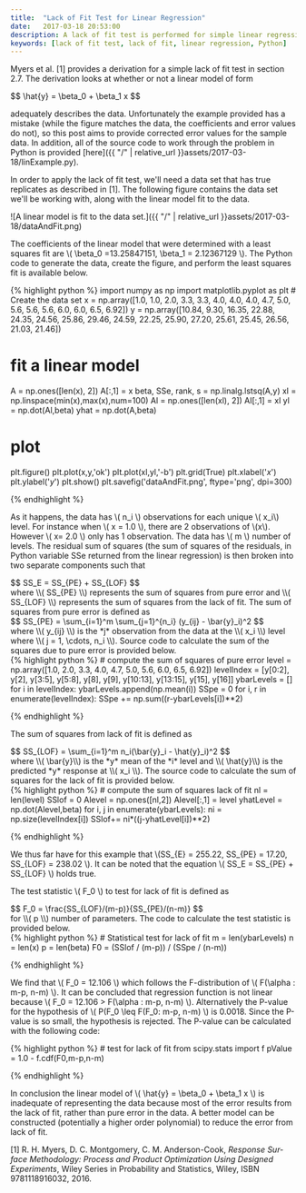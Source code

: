 ```yaml
---
title:  "Lack of Fit Test for Linear Regression"
date:   2017-03-18 20:53:00
description: A lack of fit test is performed for simple linear regression model to see if the use of a linear model is appropriate for the given data set
keywords: [lack of fit test, lack of fit, linear regression, Python]
---
```

Myers et al. [1] provides a derivation for a simple lack of fit test in section 2.7. The derivation  looks at whether or not a linear model of form

<div>
$$
\hat{y} = \beta_0 + \beta_1 x
$$
</div>

adequately describes the data. Unfortunately the example provided has a mistake (while the figure matches the data, the coefficients and error values do not), so this post aims to provide corrected error values for the sample data. In addition, all of the source code to work through the problem in Python is provided [here]({{ "/" | relative_url  }}assets/2017-03-18/linExample.py).

In order to apply the lack of fit test, we'll need a data set that has true replicates as described in [1]. The following figure contains the data set we'll be working with, along with the linear model fit to the data.

![A linear model is fit to the data set.]({{ "/" | relative_url  }}assets/2017-03-18/dataAndFit.png)

The coefficients of the linear model that were determined with a least squares fit are <span>\\( \beta_0 =13.25847151,  \beta_1 = 2.12367129  \\)</span>. The Python code to generate the data, create the figure, and perform the least squares fit is available below.

<div>
{% highlight python %}
import numpy as np
import matplotlib.pyplot as plt
#   Create the data set
x = np.array([1.0, 1.0, 2.0, 3.3, 3.3, 4.0, 4.0, 4.0, 4.7, 5.0, 5.6,
    5.6, 5.6, 6.0, 6.0, 6.5, 6.92])
y = np.array([10.84, 9.30, 16.35, 22.88, 24.35, 24.56, 25.86, 29.46,
    24.59, 22.25, 25.90, 27.20, 25.61, 25.45, 26.56, 21.03, 21.46])

#   fit a linear model
A = np.ones([len(x), 2])
A[:,1] = x
beta, SSe, rank, s = np.linalg.lstsq(A,y)
xl = np.linspace(min(x),max(x),num=100)
Al = np.ones([len(xl), 2])
Al[:,1] = xl
yl = np.dot(Al,beta)
yhat = np.dot(A,beta)
#   plot
plt.figure()
plt.plot(x,y,'ok')
plt.plot(xl,yl,'-b')
plt.grid(True)
plt.xlabel('$x$')
plt.ylabel('$y$')
plt.show()
plt.savefig('dataAndFit.png', ftype='png', dpi=300)

{% endhighlight %}
</div>

As it happens, the data has <span>\\( n_i \\) </span> observations for each unique <span>\\( x_i\\)</span> level. For instance when <span>\\( x = 1.0 \\)</span>, there are 2 observations of <span>\\(x\\)</span>. However <span>\\( x= 2.0 \\)</span> only has 1 observation. The data has <span>\\( m \\)</span> number of levels. The residual sum of squares (the sum of squares of the residuals, in Python variable SSe returned from the linear regression) is then broken into two separate components such that

<div>
$$
SS_E = SS_{PE} + SS_{LOF}
$$
</div>
where <span>\\( SS_{PE} \\)</span> represents the sum of squares from pure error and <span>\\( SS_{LOF} \\)</span> represents the sum of squares from the lack of fit. The sum of squares from pure error is defined as
<div>
$$
SS_{PE} = \sum_{i=1}^m \sum_{j=1}^{n_i} (y_{ij} - \bar{y}_i)^2
$$
</div>
where <span>\\( y_{ij} \\)</span> is the *j* observation from the data at the <span>\\( x_i \\) level where <span>\\( j = 1, \cdots, n_i \\)</span>. Source code to calculate the sum of the squares due to pure error is provided below.

<div>
{% highlight python %}
#   compute the sum of squares of pure error
level = np.array([1.0, 2.0, 3.3, 4.0, 4.7, 5.0, 5.6, 6.0, 6.5, 6.92])
levelIndex = [y[0:2], y[2], y[3:5], y[5:8], y[8], y[9],
    y[10:13], y[13:15], y[15], y[16]]
ybarLevels = []
for i in levelIndex:
    ybarLevels.append(np.mean(i))
SSpe = 0
for i, r in enumerate(levelIndex):
    SSpe += np.sum((r-ybarLevels[i])**2)

{% endhighlight %}
</div>

The sum of squares from lack of fit is defined as
<div>
$$
SS_{LOF} = \sum_{i=1}^m n_i(\bar{y}_i - \hat{y}_i)^2
$$
</div>
where <span>\\( \bar{y}\\)</span> is the *y* mean of the *i* level and <span>\\( \hat{y}\\)</span> is the predicted *y* response at <span>\\( x_i \\)</span>. The source code to calculate the sum of squares for the lack of fit is provided below.

<div>
{% highlight python %}
#   compute the sum of squares lack of fit
nl = len(level)
SSlof = 0
Alevel = np.ones([nl,2])
Alevel[:,1] = level
yhatLevel = np.dot(Alevel,beta)
for i, j in enumerate(ybarLevels):
    ni = np.size(levelIndex[i])
    SSlof+= ni*((j-yhatLevel[i])**2)

{% endhighlight %}
</div>

We thus far have for this example that <span>\\(SS_{E} = 255.22, SS_{PE} = 17.20, SS_{LOF} = 238.02 \\)</span>. It can be noted that the equation <span>\\( SS_E = SS_{PE} + SS_{LOF}
 \\)</span> holds true.

 The test statistic <span>\\( F_0 \\)</span> to test for lack of fit is defined as
 <div>
 $$
F_0 = \frac{SS_{LOF}/(m-p)}{SS_{PE}/(n-m)}
 $$
 </div>
 for <span>\\( p \\)</span> number of parameters. The code to calculate the test statistic is provided below.
 <div>
 {% highlight python %}
#   Statistical test for lack of fit
m = len(ybarLevels)
n = len(x)
p = len(beta)
F0 = (SSlof / (m-p)) / (SSpe / (n-m))

 {% endhighlight %}
 </div>

We find that <span>\\( F_0 = 12.106 \\)</span> which follows the F-distribution of <span>\\( F(\alpha : m-p, n-m) \\)</span>. It can be concluded that regression function is not linear because <span>\\( F_0 = 12.106 > F(\alpha : m-p, n-m) \\)</span>. Alternatively the P-value for the hypothesis of <span>\\( P(F_0 \leq F(F_0: m-p, n-m) \\)</span> is 0.0018. Since the P-value is so small, the hypothesis is rejected. The P-value can be calculated with the following code:
<div>
{% highlight python %}
#   test for lack of fit
from scipy.stats import f
pValue = 1.0 - f.cdf(F0,m-p,n-m)

{% endhighlight %}
</div>

In conclusion the linear model of <span>\\( \hat{y} = \beta_0 + \beta_1 x
 \\)</span> is inadequate of representing the data because most of the error results from the lack of fit, rather than pure error in the data. A better model can be constructed (potentially a higher order polynomial) to reduce the error from lack of fit.

[1] R. H. Myers, D. C. Montgomery, C. M. Anderson-Cook, *Response Sur-
face Methodology: Process and Product Optimization Using Designed
Experiments*, Wiley Series in Probability and Statistics, Wiley, ISBN
9781118916032, 2016.
